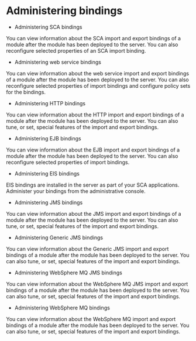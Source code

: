 <!-- image -->

# Administering bindings

- Administering SCA bindings

You can view information about the SCA import and export bindings of a module after the module has been deployed to the server. You can also reconfigure selected properties of an SCA import binding.
- Administering web service bindings

You can view information about the web service import and export bindings of a module after the module has been deployed to the server. You can also reconfigure selected properties of import bindings and configure policy sets for the bindings.
- Administering HTTP bindings

You can view information about the HTTP import and export bindings of a module after the module has been deployed to the server. You can also tune, or set, special features of the import and export bindings.
- Administering EJB bindings

You can view information about the EJB import and export bindings of a module after the module has been deployed to the server. You can also reconfigure selected properties of import bindings.
- Administering EIS bindings

EIS bindings are installed in the server as part of your SCA applications. Administer your bindings from the administrative console.
- Administering JMS bindings

You can view information about the JMS import and export bindings of a module after the module has been deployed to the server. You can also tune, or set, special features of the import and export bindings.
- Administering Generic JMS bindings

You can view information about the Generic JMS import and export bindings of a module after the module has been deployed to the server. You can also tune, or set, special features of the import and export bindings.
- Administering WebSphere MQ JMS bindings

You can view information about the WebSphere MQ JMS import and export bindings of a module after the module has been deployed to the server. You can also tune, or set, special features of the import and export bindings.
- Administering WebSphere MQ bindings

You can view information about the WebSphere MQ import and export bindings of a module after the module has been deployed to the server. You can also tune, or set, special features of the import and export bindings.